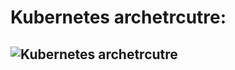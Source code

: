# Kubernetes archetrcutre:
![Kubernetes archetrcutre](https://kubernetes.io/images/docs/components-of-kubernetes.svg)
---